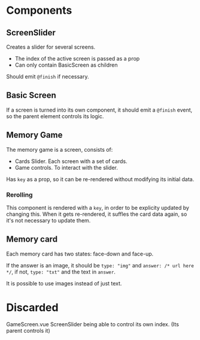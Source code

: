 # Components

## ScreenSlider

Creates a slider for several screens.

- The index of the active screen is passed as a prop
- Can only contain BasicScreen as children

Should emit `@finish` if necessary.

## Basic Screen

If a screen is turned into its own component, it should emit a `@finish` event, so the parent element controls its logic.

## Memory Game

The memory game is a screen, consists of:

- Cards Slider. Each screen with a set of cards.
- Game controls. To interact with the slider.

Has `key` as a prop, so it can be re-rendered without modifying its initial data.

### Rerolling

This component is rendered with a `key`, in order to be explicity updated by changing this. When it gets re-rendered, it suffles the card data again, so it's not necessary to update them.

## Memory card

Each memory card has two states: face-down and face-up.

If the answer is an image, it should be `type: "img"` and `answer: /* url here */`, if not, `type: "txt"` and the text in `answer`.

It is possible to use images instead of just text.

# Discarded

GameScreen.vue
ScreenSlider being able to control its own index. (Its parent controls it)
